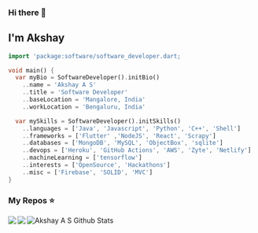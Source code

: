 ### Hi there 👋<h2> I'm Akshay</h2>


```dart
import 'package:software/software_developer.dart;

void main() {
  var myBio = SoftwareDeveloper().initBio()
    ..name = 'Akshay A S'
    ..title = 'Software Developer'
    ..baseLocation = 'Mangalore, India'
    ..workLocation = 'Bengaluru, India'

  var mySkills = SoftwareDeveloper().initSkills()
    ..languages = ['Java', 'Javascript', 'Python', 'C++', 'Shell']
    ..frameworks = ['Flutter' ,'NodeJS', 'React', 'Scrapy']
    ..databases = ['MongoDB', 'MySQL', 'ObjectBox', 'sqlite']
    ..devops = ['Heroku', 'GitHub Actions', 'AWS', 'Zyte', 'Netlify']
    ..machineLearning = ['tensorflow']
    ..interests = ['OpenSource', 'Hackathons']
    ..misc = ['Firebase', 'SOLID', 'MVC']
}
```

### My Repos ⭐️


<a href="https://github.com/akshay512/bottom_loader">
  <img align="left" src="https://github-readme-stats.vercel.app/api/pin/?username=akshay512&repo=bottom_loader&show_icons=true&title_color=fff&icon_color=79ff97&text_color=9f9f9f&bg_color=151515" />
</a>

<a href="https://github.com/akshay512/tabbed_sliverlist">
  <img align="left" src="https://github-readme-stats.vercel.app/api/pin/?username=akshay512&repo=tabbed_sliverlist&show_icons=true&title_color=fff&icon_color=79ff97&text_color=9f9f9f&bg_color=151515" />
</a>



![Akshay A S Github Stats](https://github-readme-stats.vercel.app/api?username=akshay512&show_icons=true&title_color=fff&icon_color=79ff97&text_color=9f9f9f&bg_color=151515)